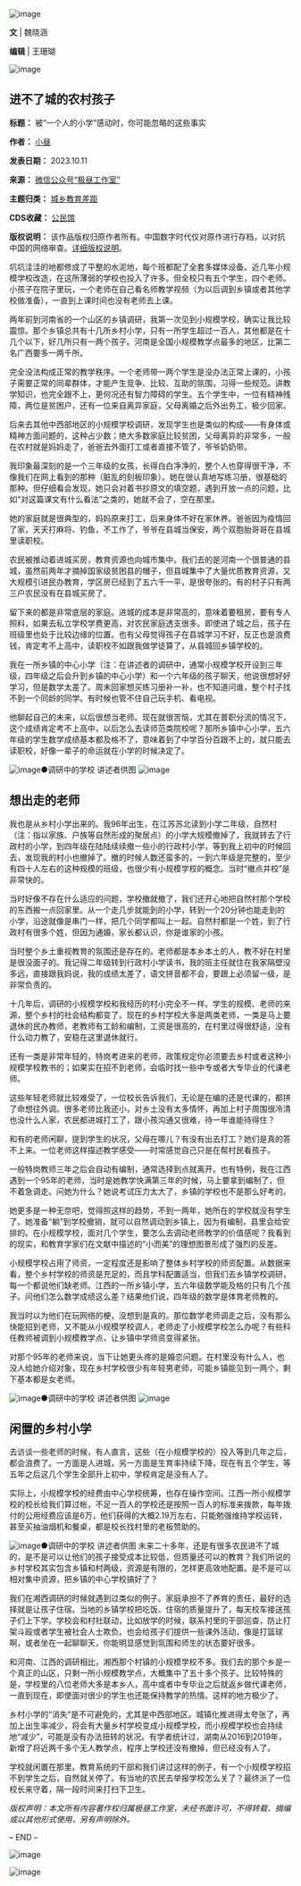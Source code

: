 ![image](https://chinadigitaltimes.net/chinese/files/2023/10/post-701097-6529a243c5302.png)


**文**  | 魏晓涵


**编辑**  | 王珊瑚


![image](https://chinadigitaltimes.net/chinese/files/2023/10/post-701097-6529a243cb1df.png)


进不了城的农村孩子
---------




**标题：** 被“一个人的小学”感动时，你可能忽略的这些事实  

**作者：** [小昼](https://chinadigitaltimes.net/space/极昼工作室)  

**发表日期：** 2023.10.11  

**来源：** [微信公众号“极昼工作室”](https://web.archive.org/web/https://mp.weixin.qq.com/s/oe_Y6A9HdvXZguZQ1A_Dnw)  

**主题归类：** [城乡教育差距](https://chinadigitaltimes.net/space/城乡教育差距)  

**CDS收藏：** [公民馆](https://chinadigitaltimes.net/space/%E5%85%AC%E6%B0%91%E9%A6%86)  

**版权说明：** 该作品版权归原作者所有。中国数字时代仅对原作进行存档，以对抗中国的网络审查。[详细版权说明](https://chinadigitaltimes.net/chinese/copyright)。


坑坑洼洼的地都修成了平整的水泥地，每个班都配了全套多媒体设备。近几年小规模学校改造，在这所薄弱的学校也投入了许多。但全校只有五个学生，四个老师。小孩子在院子里玩，一个老师在自己看名师教学视频（为以后调到乡镇或者其他学校做准备），一直到上课时间也没有老师去上课。


两年前到河南省的一个山区的乡镇调研，我第一次见到小规模学校，确实让我比较震惊。那个乡镇总共有十几所乡村小学，只有一所学生超过一百人，其他都是在十几个以下，好几所只有一两个孩子。河南是全国小规模教学点最多的地区，比第二名广西要多一两千所。


完全没法构成正常的教学秩序。一个老师带一两个学生是没办法正常上课的，小孩子需要正常的同辈群体，才能产生竞争、比较、互助的氛围，习得一些规范。讲教学知识，也完全跟不上，更何况还有智力障碍的学生。五个学生中，一位有精神残障，两位是贫困户，还有一位来自离异家庭，父母离婚之后外出务工，极少回家。


后来去其他中西部地区的小规模学校调研，发现学生也是类似的构成——有身体或精神方面问题的，这种占少数；绝大多数家庭比较贫困，父母离异的非常多，一般在农村就是妈妈走了，爸爸去外面打工或者直接不管了，爷爷奶奶带。


我印象最深刻的是一个三年级的女孩，长得白白净净的，整个人也穿得很干净，不像我们在网上看到的那种（脏乱的刻板印象）。她在很认真地写练习册，很基础的那种。但仔细看会发现，她只会对着书抄原文的填空题，遇到开放一点的问题，比如“对这篇课文有什么看法”之类的，她就不会了，空在那里。


她的家庭就是很典型的，妈妈原来打工，后来身体不好在家休养。爸爸因为疫情回了家，天天打麻将、钓鱼，不工作了，爷爷在县城当保安，两个双胞胎哥哥在县城里读职校。


农民被推动着进城买房，教育资源也向城市集中。我们去的是河南一个很普通的县城，虽然前两年才摘掉国家级贫困县的帽子，但县城集中了大量优质教育资源，又大规模引进民办教育，学区房已经到了五六千一平，是很夸张的。有的村子只有两三户农民没有在县城买房了。


留下来的都是非常底层的家庭。进城的成本是非常高的，意味着要租房，要有专人照料，如果去私立学校学费更高，对农民家庭透支很多。即使进了城之后，孩子在班级里也处于比较边缘的位置。也有父母觉得孩子在县城学习不好，反正也是浪费钱，肯定考不上高中，读职校不如跟我做学徒算了，从县城回乡镇学校的。


我在一所乡镇的中心小学（注：在讲述者的调研中，通常小规模学校开设到三年级，四年级之后会升到乡镇的中心小学）和一个六年级的孩子聊天，他说很想好好学习，但是数学太差了。周末回家想买练习册补一补，也不知道问谁，整个村子找不到一个同龄的同学。有时候也管不住自己玩手机、看电视。


他聊起自己的未来，以后很想当老师。现在就很苦恼，尤其在普职分流的情况下，这个成绩肯定考不上高中，以后怎么去读师范类院校呢？那所乡镇中心小学，五六年级的学生数学成绩基本都及格不了，意味着到了中学百分百跟不上的，就只能去读职校，好像一辈子的命运就在小学的时候决定了。


![image](https://chinadigitaltimes.net/chinese/files/2023/10/post-701097-6529a243d3a8f.)●调研中的学校 讲述者供图
![image](https://chinadigitaltimes.net/chinese/files/2023/10/post-701097-6529a243cb1df.png)


想出走的老师
------


我也是从乡村小学出来的。我96年出生，在江苏苏北读到小学二年级，自然村（注：指以家族、户族等自然形成的聚居点）的小学大规模撤掉了，我就转去了行政村的小学，到四年级在陆陆续续撤一些小的行政村小学，等到我上初中的时候回去，发现我的村小也撤掉了。撤的时候人数还蛮多的，一到六年级是完整的，至少有四十人左右的这种规模的班级，也很少有小规模学校的概念。当时“撤点并校”是非常快的。


当时好像不存在什么适应的问题，学校撤就撤了，我们还开心地把自然村那个学校的东西搬一点回家里。从一个走几步就能到的小学，转到一个20分钟也能走到的小学，沿途就像是串门一样，把几个同学都叫上一起。自然村都是一个姓，到了行政村有很多个姓，但因为通婚，家长都认识，你是谁家的小孩。


当时整个乡土重视教育的氛围还是存在的。老师都是本乡本土的人，教不好在村里是很没面子的。我记得二年级转到行政村小学读书，我的班主任就住在我家隔壁没多远，直接跟我妈说，我的成绩太差了，语文拼音都不会，要跟上必须留一级，是非常负责的。


十几年后，调研的小规模学校和我经历的村小完全不一样。学生的规模、老师的来源，整个乡村的社会结构都变了。现在的乡村学校大多是两类老师，一类是马上要退休的民办教师，老教师有工龄和编制，工资是很高的，在村里过得很舒适，没有什么动力教了，安稳在这里退休就行。


还有一类是非常年轻的，特岗考进来的老师，政策规定你必须要去乡村或者这种小规模学校教书的；如果实在招不到老师，会临时找一些中专或者大专毕业的代课老师。


这些年轻老师就比较难受了，一位校长告诉我们，无论是在编的还是代课的，都拼了命想往外调。很多老师比我还小，对乡土没有太多情怀，再加上村子周围很冷清也没什么人家，农民都进城打工了，跟小孩沟通又很难，待一年谁能待得住？


和有的老师闲聊，提到学生的状况，父母在哪儿？有没有出去打工？她们是真的答不上来。一位老师这样描述教学感受——时常感觉自己只是在帮村民看孩子。


一般特岗教师三年之后会自动有编制，通常选择到点就离开。也有特例，我在江西遇到一个95年的老师，当时是她教学快满第三年的时候，马上要拿到编制了，但不着急调走。问她为什么？她说考试压力太大了，乡镇的学校也不是那么好考的。


她更多是一种无奈吧，觉得照这样的趋势，不到一两年，她所在的学校就没有学生了。她准备“躺”到学校撤销，就可以自然调动到乡镇上，因为有编制，县里会给安排的。在小规模学校，面对几个学生，要怎么去调动老师教学的价值感呢？我看到的现实，和教育学家们在文献中描述的“小而美”的理想图景形成了强烈的反差。


小规模学校占用了师资，一定程度还是影响了整体乡村学校的师资配置。从数据来看，整个乡村学校的师资是充足的，而且学科配置适当，但我们去乡镇学校调研，每一个都说他们缺老师。江西的一所乡镇小学，五六年级数学能及格的只有几个孩子。问他们怎么数学成绩这么差？结果他们说，四年级的数学是体育老师教的。


我当时以为他们在玩网络的梗，没想到是真的。那位数学老师调走之后，没有那么快能招到老师，又不能从小规模学校调人，老师走了小规模学校怎么办呢？有些科任教师被调到小规模教学点，让乡镇中学师资变得紧张。


对那个95年的老师来说，当下让她更头疼的是婚恋问题。在村里没有什么人，也没人给她介绍对象，现在乡村学校很少有年轻男老师，可能乡镇能见到一两个，剩下基本都是女老师。


![image](https://chinadigitaltimes.net/chinese/files/2023/10/post-701097-6529a243e35c9.)●调研中的学校 讲述者供图
![image](https://chinadigitaltimes.net/chinese/files/2023/10/post-701097-6529a243cb1df.png)


闲置的乡村小学
-------


去访谈一些老师的时候，有人直言，这些（在小规模学校的）投入等到几年之后，都会浪费了。一方面是人进城，另一方面是生育率持续下降，现在有五个学生，等五年之后这几个学生全部升上初中，学校肯定是没有人了。


实际上，小规模学校的经费由中心学校统筹，也存在操作空间。江西一所小规模学校的校长给我们算过帐，不足一百人的学校还是按照一百人的标准来拨款，每年拨付的公用经费应该是6万，他们获得的大概2.19万左右，只能勉强维持学校运转，甚至买抽油烟机和餐桌，都是校长找村里的老板赞助的。


![image](https://chinadigitaltimes.net/chinese/files/2023/10/post-701097-6529a243f2b8a.)●调研中的学校 讲述者供图
未来二十多年，还是有很多农民进不了城的，是不是可以让他们的孩子接受成本比较低，但质量还可以的教育？我们所说的乡村学校其实包含乡镇和村两级，资源是有限的，怎样更高效地配置。是不是可以相对集中资源，把乡镇的中心学校搞好了？


我们在湘西调研的时候就遇到过类似的例子。家庭承担不了养育的责任，最好的选择就是让孩子住宿。当地的乡镇学校把吃饭、住宿的质量提升了，每天校车接送孩子们上下学。学校会和村社联动，比如放学的时候，联系村里的干部巡查，防止打架斗殴或者学生被社会人士欺负。也会给孩子们提供一些课外活动，像是打篮球啊，或者坐在一起聊聊天，你能明显感觉到氛围和师生的状态要好很多。


和河南、江西的调研相比，湘西那个村镇的小规模学校不多。我们去的那个乡是一个真正的山区，只剩一所小规模教学点，大概集中了五十多个孩子。比较特殊的是，学校里的八位老师大多是本乡人，高中或者中专毕业之后就返乡做代课老师，一直到现在，即使面对很少的学生也还能保持教学的热情。这样的地方极少了。


乡村小学的“消失”是不可避免的，尤其是中西部地区。城镇化推进得太夸张了，再加上出生率减少，将会有大量乡村学校变成小规模学校，而小规模学校也会持续地“减少”，可能是没有办法扭转的状况。有学者统计过，湖南从2016到2019年，新增了将近两千多个无人教学点，程序上学校还没有撤掉，但已经没有人了。


学校就闲置在那里。教育系统的干部和我们讲过这样的例子，有一个小规模学校招不到学生之后，自然就关停了。有当地的农民去举报学校怎么关了？最终派了一位校长来守着，隔一段时间来打扫下卫生。


*版权声明：本文所有内容著作权归属极昼工作室，未经书面许可，不得转载、摘编或以其他形式使用，另有声明除外。*


– END –


![image](https://chinadigitaltimes.net/chinese/files/2023/10/post-701097-6529a244062b5.)  

![image](https://chinadigitaltimes.net/chinese/files/2023/10/post-701097-6529a2440e901.)







